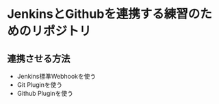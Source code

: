 # JenkinsとGithubを連携する練習のためのリポジトリ

## 連携させる方法
- Jenkins標準Webhookを使う
- Git Pluginを使う
- Github Pluginを使う

